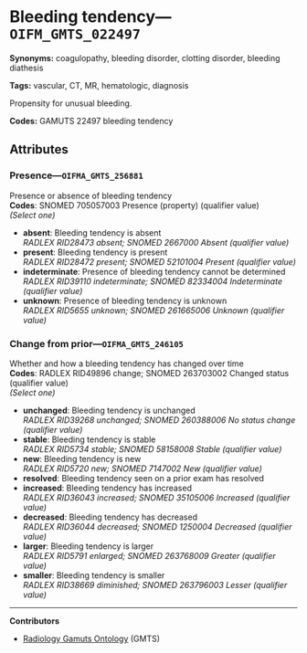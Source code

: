 # Bleeding tendency—`OIFM_GMTS_022497`

**Synonyms:** coagulopathy, bleeding disorder, clotting disorder, bleeding diathesis

**Tags:** vascular, CT, MR, hematologic, diagnosis

Propensity for unusual bleeding.

**Codes:** GAMUTS 22497 bleeding tendency

## Attributes

### Presence—`OIFMA_GMTS_256881`

Presence or absence of bleeding tendency  
**Codes**: SNOMED 705057003 Presence (property) (qualifier value)  
*(Select one)*

- **absent**: Bleeding tendency is absent  
_RADLEX RID28473 absent; SNOMED 2667000 Absent (qualifier value)_
- **present**: Bleeding tendency is present  
_RADLEX RID28472 present; SNOMED 52101004 Present (qualifier value)_
- **indeterminate**: Presence of bleeding tendency cannot be determined  
_RADLEX RID39110 indeterminate; SNOMED 82334004 Indeterminate (qualifier value)_
- **unknown**: Presence of bleeding tendency is unknown  
_RADLEX RID5655 unknown; SNOMED 261665006 Unknown (qualifier value)_

### Change from prior—`OIFMA_GMTS_246105`

Whether and how a bleeding tendency has changed over time  
**Codes**: RADLEX RID49896 change; SNOMED 263703002 Changed status (qualifier value)  
*(Select one)*

- **unchanged**: Bleeding tendency is unchanged  
_RADLEX RID39268 unchanged; SNOMED 260388006 No status change (qualifier value)_
- **stable**: Bleeding tendency is stable  
_RADLEX RID5734 stable; SNOMED 58158008 Stable (qualifier value)_
- **new**: Bleeding tendency is new  
_RADLEX RID5720 new; SNOMED 7147002 New (qualifier value)_
- **resolved**: Bleeding tendency seen on a prior exam has resolved  
- **increased**: Bleeding tendency has increased  
_RADLEX RID36043 increased; SNOMED 35105006 Increased (qualifier value)_
- **decreased**: Bleeding tendency has decreased  
_RADLEX RID36044 decreased; SNOMED 1250004 Decreased (qualifier value)_
- **larger**: Bleeding tendency is larger  
_RADLEX RID5791 enlarged; SNOMED 263768009 Greater (qualifier value)_
- **smaller**: Bleeding tendency is smaller  
_RADLEX RID38669 diminished; SNOMED 263796003 Lesser (qualifier value)_

---

**Contributors**

- [Radiology Gamuts Ontology](https://gamuts.net/) (GMTS)